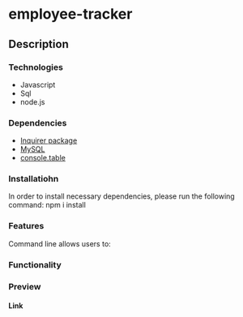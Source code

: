 # employee-tracker

## Description

### Technologies
* Javascript
* Sql
* node.js

### Dependencies
* [Inquirer package](https://www.npmjs.com/package/inquirer)
* [MySQL](https://www.npmjs.com/package/mysql)
* [console.table](https://www.npmjs.com/package/console.table)

### Installatiohn
In order to install necessary dependencies, please run the following command: npm i install

### Features
Command line allows users to:

### Functionality

### Preview

#### Link
